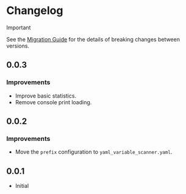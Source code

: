 # Changelog

> [!IMPORTANT]  
> See the [Migration Guide](guides/migration_guide.md) for the details of breaking changes between versions.

## 0.0.3

### Improvements

- Improve basic statistics.
- Remove console print loading.

## 0.0.2

### Improvements

- Move the `prefix` configuration to `yaml_variable_scanner.yaml`.

## 0.0.1

- Initial